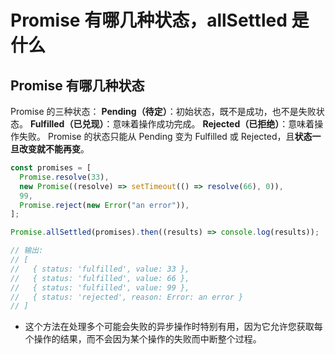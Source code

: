 # Promise 有哪几种状态，allSettled 是什么

## Promise 有哪几种状态

Promise 的三种状态：
**Pending（待定）**：初始状态，既不是成功，也不是失败状态。
**Fulfilled（已兑现）**：意味着操作成功完成。
**Rejected（已拒绝）**：意味着操作失败。
Promise 的状态只能从 Pending 变为 Fulfilled 或 Rejected，且**状态一旦改变就不能再变**。

```js
const promises = [
  Promise.resolve(33),
  new Promise((resolve) => setTimeout(() => resolve(66), 0)),
  99,
  Promise.reject(new Error("an error")),
];

Promise.allSettled(promises).then((results) => console.log(results));

// 输出:
// [
//   { status: 'fulfilled', value: 33 },
//   { status: 'fulfilled', value: 66 },
//   { status: 'fulfilled', value: 99 },
//   { status: 'rejected', reason: Error: an error }
// ]
```

- 这个方法在处理多个可能会失败的异步操作时特别有用，因为它允许您获取每个操作的结果，而不会因为某个操作的失败而中断整个过程。
